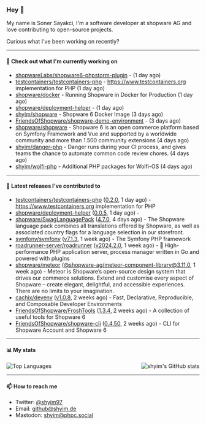 ### Hey 👋

My name is Soner Sayakci, I'm a software developer at shopware AG and love contributing to open-source projects.

Curious what I've been working on recently?

---

#### 👷 Check out what I'm currently working on

- [shopwareLabs/shopware6-phpstorm-plugin](https://github.com/shopwareLabs/shopware6-phpstorm-plugin) -  (1 day ago)
- [testcontainers/testcontainers-php](https://github.com/testcontainers/testcontainers-php) - https://www.testcontainers.org implementation for PHP (1 day ago)
- [shopware/docker](https://github.com/shopware/docker) - Running Shopware in Docker for Production (1 day ago)
- [shopware/deployment-helper](https://github.com/shopware/deployment-helper) -  (1 day ago)
- [shyim/shopware](https://github.com/shyim/shopware) - Shopware 6 Docker Image (3 days ago)
- [FriendsOfShopware/shopware-demo-environment](https://github.com/FriendsOfShopware/shopware-demo-environment) -  (3 days ago)
- [shopware/shopware](https://github.com/shopware/shopware) - Shopware 6 is an open commerce platform based on Symfony Framework and Vue and supported by a worldwide community and more than 1.500 community extensions (4 days ago)
- [shyim/danger-php](https://github.com/shyim/danger-php) - Danger runs during your CI process, and gives teams the chance to automate common code review chores. (4 days ago)
- [shyim/wolfi-php](https://github.com/shyim/wolfi-php) - Additional PHP packages for Wolfi-OS (4 days ago)

---

#### 🔭 Latest releases I've contributed to

- [testcontainers/testcontainers-php](https://github.com/testcontainers/testcontainers-php) ([0.2.0](https://github.com/testcontainers/testcontainers-php/releases/tag/0.2.0), 1 day ago) - https://www.testcontainers.org implementation for PHP
- [shopware/deployment-helper](https://github.com/shopware/deployment-helper) ([0.0.5](https://github.com/shopware/deployment-helper/releases/tag/0.0.5), 1 day ago) - 
- [shopware/SwagLanguagePack](https://github.com/shopware/SwagLanguagePack) ([4.7.0](https://github.com/shopware/SwagLanguagePack/releases/tag/4.7.0), 4 days ago) - The Shopware language pack combines all translations offered by Shopware, as well as associated country flags for a language selection in our storefront.
- [symfony/symfony](https://github.com/symfony/symfony) ([v7.1.3](https://github.com/symfony/symfony/releases/tag/v7.1.3), 1 week ago) - The Symfony PHP framework
- [roadrunner-server/roadrunner](https://github.com/roadrunner-server/roadrunner) ([v2024.2.0](https://github.com/roadrunner-server/roadrunner/releases/tag/v2024.2.0), 1 week ago) - 🤯 High-performance PHP application server, process manager written in Go and powered with plugins
- [shopware/meteor](https://github.com/shopware/meteor) ([@shopware-ag/meteor-component-library@3.11.0](https://github.com/shopware/meteor/releases/tag/%40shopware-ag/meteor-component-library%403.11.0), 1 week ago) - Meteor is Shopware’s open-source design system that drives our commerce solutions. Extend and customise every aspect of Shopware – create elegant, delightful, and accessible experiences. There are no limits to your imagination.
- [cachix/devenv](https://github.com/cachix/devenv) ([v1.0.8](https://github.com/cachix/devenv/releases/tag/v1.0.8), 2 weeks ago) - Fast, Declarative, Reproducible, and Composable Developer Environments
- [FriendsOfShopware/FroshTools](https://github.com/FriendsOfShopware/FroshTools) ([1.3.4](https://github.com/FriendsOfShopware/FroshTools/releases/tag/1.3.4), 2 weeks ago) - A collection of useful tools for Shopware 6
- [FriendsOfShopware/shopware-cli](https://github.com/FriendsOfShopware/shopware-cli) ([0.4.50](https://github.com/FriendsOfShopware/shopware-cli/releases/tag/0.4.50), 2 weeks ago) - CLI for Shopware Account and Shopware 6

---

#### 📊 My stats

<img align="right" alt="shyim's GitHub stats" src="https://github-readme-stats.vercel.app/api?username=shyim&count_private=1&show_icons=true&" />

![Top Languages](https://github-readme-stats.vercel.app/api/top-langs/?username=shyim)

---

#### 📫 How to reach me

- Twitter: [@shyim97](https://twitter.com/shyim97)
- Email: [github@shyim.de](mailto://github@shyim.de)
- Mastodon: <a rel="me" href="https://phpc.social/@shyim">shyim@phpc.social</a>
